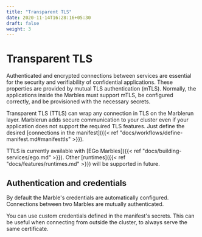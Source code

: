 ```yaml
---
title: "Transparent TLS"
date: 2020-11-14T16:28:16+05:30
draft: false
weight: 3
---
```


# Transparent TLS

Authenticated and encrypted connections between services are essential for the security and verifiability of confidential applications. These properties are provided by mutual TLS authentication (mTLS). Normally, the applications inside the Marbles must support mTLS, be configured correctly, and be provisioned with the necessary secrets.

Transparent TLS (TTLS) can wrap any connection in TLS on the Marblerun layer. Marblerun adds secure communication to your cluster even if your application does not support the required TLS features. Just define the desired [connections in the manifest]({{< ref "docs/workflows/define-manifest.md#manifesttls" >}}).

TTLS is currently available with [EGo Marbles]({{< ref "docs/building-services/ego.md" >}}). Other [runtimes]({{< ref "docs/features/runtimes.md" >}}) will be supported in future.

## Authentication and credentials
By default the Marble's credentials are automatically configured. Connections between two Marbles are mutually authenticated.

You can use custom credentials defined in the manifest's secrets. This can be useful when connecting from outside the cluster, to always serve the same certificate.
